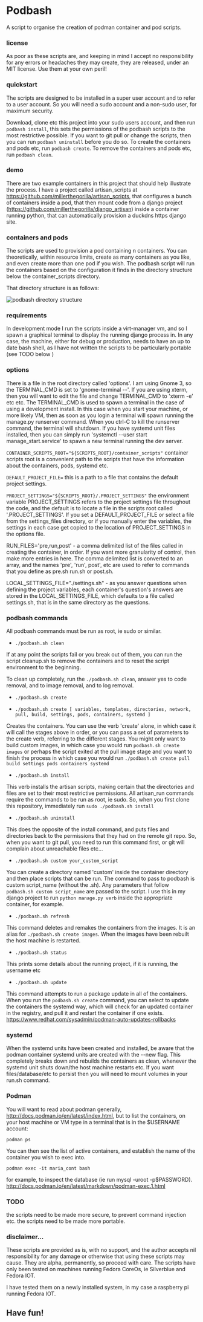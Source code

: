 # Podbash

A script to organise the creation of podman container and pod scripts.

### license
As poor as these scripts are, and keeping in mind I accept no responsibility for any errors or headaches they may create, they are released, under an MIT license.  Use them at your own peril!

### quickstart

The scripts are designed to be installed in a super user account and to refer to a user account.  So you will need a sudo account and a non-sudo user, for maximum security.

Download, clone etc this project into your sudo users account, and then run ```podbash install```, this sets the permissions of the podbash scripts to the most restrictive possible.  If you want to git pull or change the scripts, then you can run ```podbash uninstall``` before you do so.
To create the containers and pods etc, run ```podbash create```.
To remove the containers and pods etc, run ```podbash clean```.

### demo

There are two example containers in this project that should help illustrate the process.  I have a project called artisan_scripts at https://github.com/millerthegorilla/artisan_scripts, that configures a bunch of containers inside a pod, that then mount code from a django project (https://github.com/millerthegorilla/django_artisan) inside a container running python, that can automatically provision a duckdns https django site.

### containers and pods

The scripts are used to provision a pod containing n containers.   You can theoretically, within resource limits, create as many containers as you like, and even create more than one pod if you wish.  The podbash script will run the containers based on the configuration it finds in the directory structure below the container_scripts directory.

That directory structure is as follows:

![podbash directory structure](https://github.com/millerthegorilla/podbash/blob/main/podbash_readme.png?raw=true)

### requirements

In development mode I run the scripts inside a virt-manager vm, and so I spawn a graphical terminal to display the running django process in.
In any case, the machine, either for debug or production, needs to have an up to date bash shell, as I have not written the scripts to be particularly portable (see TODO below )

### options

There is a file in the root directory called 'options'.  I am using Gnome 3, so the TERMINAL_CMD is set to 'gnome-terminal --'.   If you are using xterm, then you will want to edit the file and change TERMINAL_CMD to 'xterm -e' etc etc.
The TERMINAL_CMD is used to spawn a terminal in the case of using a development install.  In this case when you start your machine, or more likely VM, then as soon as you login a terminal will spawn running the manage.py runserver command.  When you ctrl-C to kill the runserver command, the terminal will shutdown.  If you have systemd unit files installed, then you can simply run 'systemctl --user start manage_start.service' to spawn a new terminal running the dev server.

```CONTAINER_SCRIPTS_ROOT="${SCRIPTS_ROOT}/container_scripts"``` 
container scripts root is a convenient path to the scripts that have the information about the containers, pods, systemd etc.

```DEFAULT_PROJECT_FILE=```  this is a path to a file that contains the default project settings.

```PROJECT_SETTINGS="${SCRIPTS_ROOT}/.PROJECT_SETTINGS"``` the environment variable PROJECT_SETTINGS refers to the project settings file throughout the code, and the default is to locate a file in the scripts root called '.PROJECT_SETTINGS'.  If you set a DEFAULT_PROJECT_FILE or select a file from the settings_files directory, or if you manually enter the variables, the settings in each case get copied to the location of PROJECT_SETTINGS in the options file.

RUN_FILES='pre,run,post' - a comma delimited list of the files called in creating the container, in order.  If you want more granularity of control, then make more entries in here.  The comma delimited list is converted to an array, and the names 'pre', 'run', post', etc are used to refer to commands that you define as pre.sh run.sh or post.sh.

LOCAL_SETTINGS_FILE="./settings.sh" - as you answer questions when defining the project variables, each container's question's answers are stored in the LOCAL_SETTINGS_FILE, which defaults to a file called settings.sh, that is in the same directory as the questions.

### podbash commands

All podbash commands must be run as root, ie sudo or similar.

* ```./podbash.sh clean```

If at any point the scripts fail or you break out of them, you can run the script cleanup.sh to remove the containers and to reset the script environment to the beginning.

To clean up completely, run the ```./podbash.sh clean```, answer yes to code removal, and to image removal, and to log removal.

* ```./podbash.sh create```

* ```./podbash.sh create [ variables, templates, directories, network, pull, build, settings, pods, containers, systemd ]```

Creates the containers.  You can use the verb 'create' alone, in which case it will call the stages above in order, or you can pass a set of parameters to the create verb, referring to the different stages.  You might only want to build custom images, in which case you would run ```podbash.sh create images``` or perhaps the script exited at the pull image stage and you want to finish the process in which case you would run ```./podbash.sh create pull build settings pods containers systemd``` 

* ```./podbash.sh install```

This verb installs the artisan scripts, making certain that the directories and files are set to their most restrictive permissions.  All artisan_run commands require the commands to be run as root, ie sudo.  So, when you first clone this repository, immediately run ```sudo ./podbash.sh install```

* ```./podbash.sh uninstall```

This does the opposite of the install command, and puts files and directories back to the permissions that they had on the remote git repo.  So, when you want to git pull, you need to run this command first, or git will complain about unreachable files etc...

* ```./podbash.sh custom your_custom_script```

You can create a directory named 'custom' inside the container directory and then place scripts that can be run.  The command to pass to podbash is custom script_name (without the .sh).  Any parameters that follow ```podbash.sh custom script_name```  are passed to the script.  I use this in my django project to run ```python manage.py verb``` inside the appropriate container, for example.

* ```./podbash.sh refresh```

This command deletes and remakes the containers from the images.  It is an alias for `./podbash.sh create images`.  When the images have been rebuilt the host machine is restarted.

* ```./podbash.sh status```

This prints some details about the running project, if it is running, the username etc

* ```./podbash.sh update```

This command attempts to run a package update in all of the containers.  When you run the `podbash.sh create` command, you can select to update the containers the systemd way, which will check for an updated container in the registry, and pull it and restart the container if one exists.
https://www.redhat.com/sysadmin/podman-auto-updates-rollbacks

### systemd

When the systemd units have been created and installed, be aware that the podman container systemd units are created with the --new flag.  This completely breaks down and rebuilds the containers as clean, whenever the systemd unit shuts down/the host machine restarts etc.  If you want files/database/etc to persist then you will need to mount volumes in your run.sh command.

### Podman

You will want to read about podman generally, http://docs.podman.io/en/latest/index.html, 
but to list the containers, on your host machine or VM type in a terminal that is in the $USERNAME account:
```
podman ps
```
You can then see the list of active containers, and establish the name of the container you wish to exec into.
```
podman exec -it maria_cont bash
```
for example, to inspect the database (ie run mysql -uroot -p$PASSWORD).   http://docs.podman.io/en/latest/markdown/podman-exec.1.html

### TODO

the scripts need to be made more secure, to prevent command injection etc.
the scripts need to be made more portable.

### disclaimer...

These scripts are provided as is, with no support, and the author accepts nil responsibility for any damage or otherwise that using these scripts may cause.  They are alpha, permanently, so proceed with care.  The scripts have only been tested on machines running Fedora CoreOs, ie Silverblue and Fedora IOT.

I have tested them on a newly installed system, in my case a raspberry pi running Fedora IOT.

## Have fun!